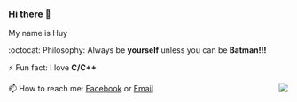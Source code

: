 ### Hi there 👋
My name is Huy

:octocat:
Philosophy: Always be **yourself** unless you can be **Batman!!!**

⚡ Fun fact: I love **C/C++**

📫 How to reach me: [Facebook](https://www.facebook.com/roschard.i.am/) or [Email](mailto:nhathuy13598@gmail.com)
<a href="#">
  <img align="right" src="https://github-readme-stats.vercel.app/api/top-langs/?username=nhathuy13598&hide=html&layout=compact&theme=dark">
</a>
